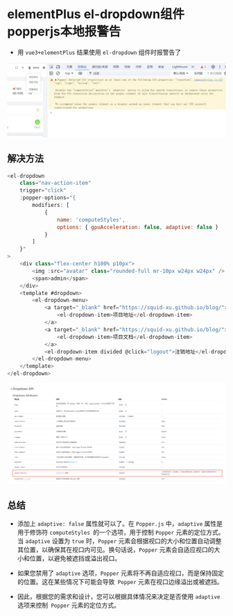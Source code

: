 # elementPlus el-dropdown组件popperjs本地报警告

- 用 `vue3+elementPlus` 结果使用 `el-dropdown` 组件时报警告了

![image](https://github.com/squid-Xu/picx-images-hosting/raw/master/20240829/image.54xp3zc9ig.webp)

## 解决方法



```js {4-11}
<el-dropdown
    class="nav-action-item"
    trigger="click"
    :popper-options="{
        modifiers: [
            {
                name: 'computeStyles',
                options: { gpuAcceleration: false, adaptive: false }
            }
        ]
    }"
>
    <div class="flex-center h100% p10px">
        <img :src="avatar" class="rounded-full mr-10px w24px w24px" />
        <span>admin</span>
    </div>
    <template #dropdown>
        <el-dropdown-menu>
            <a target="_blank" href="https://squid-xu.github.io/blog/">
                <el-dropdown-item>项目地址</el-dropdown-item>
            </a>
            <a target="_blank" href="https://squid-xu.github.io/blog/">
                <el-dropdown-item>项目文档</el-dropdown-item>
            </a>
            <el-dropdown-item divided @click="logout">注销地址</el-dropdown-item>
        </el-dropdown-menu>
    </template>
</el-dropdown>
```
![image](https://github.com/squid-Xu/picx-images-hosting/raw/master/20240829/image.13lpplhcn8.webp)

## 总结

- 添加上 `adaptive: false` 属性就可以了。在 `Popper.js` 中，`adaptive` 属性是用于修饰符 `computeStyles `的一个选项，用于控制 `Popper` 元素的定位方式。当 `adaptive` 设置为 `true` 时，`Popper` 元素会根据视口的大小和位置自动调整其位置，以确保其在视口内可见。换句话说，`Popper` 元素会自适应视口的大小和位置，以避免被遮挡或溢出视口。

- 如果您禁用了 `adaptive` 选项，`Popper` 元素将不再自适应视口，而是保持固定的位置。这在某些情况下可能会导致` Popper` 元素在视口边缘溢出或被遮挡。

- 因此，根据您的需求和设计，您可以根据具体情况来决定是否使用 `adaptive` 选项来控制` Popper` 元素的定位方式。